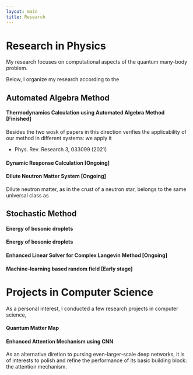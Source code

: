 ```yaml
---
layout: main
title: Research
---
```


# Research in Physics

My research focuses on computational aspects of the quantum many-body problem.

Below, I organize my research according to the 

## Automated Algebra Method

#### Thermodynamics Calculation using Automated Algebra Method [Finished]

Besides the two wosk  of papers in this direction verifies the applicability of our method in different systems: we apply it  

- Phys. Rev. Research 3, 033099 (2021)

#### Dynamic Response Calculation [Ongoing]

#### Dilute Neutron Matter System [Ongoing]

Dilute neutron matter, as in the crust of a neutron star, belongs to the same universal class as 

## Stochastic Method

#### Energy of bosonic droplets

#### Energy of bosonic droplets

#### Enhanced Linear Solver for Complex Langevin Method [Ongoing]

#### Machine-learning based random field [Early stage]


# Projects in Computer Science

As a personal interest, I conducted a few research projects in computer science, 

#### Quantum Matter Map

#### Enhanced Attention Mechanism using CNN

As an alternative diretion to pursing even-larger-scale deep networks, it is of interests to polish and refine the performance of its basic building block: the attention mechanism.

<!-- My research focuses on numerical and analytical methods on quantum many-body problem, which is an essential  -->

<!-- My latest work is to develop an novel method to predict virial coefficients of interacting Fermi systems. This  -->
